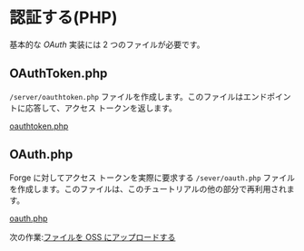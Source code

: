 # 認証する(PHP)

基本的な *OAuth* 実装には 2 つのファイルが必要です。

## OAuthToken.php

`/server/oauthtoken.php` ファイルを作成します。このファイルはエンドポイントに応答して、アクセス トークンを返します。 

[oauthtoken.php](_snippets/viewmodels/php/oauthtoken.php ':include :type=code php')

## OAuth.php

Forge に対してアクセス トークンを実際に要求する `/sever/oauth.php` ファイルを作成します。このファイルは、このチュートリアルの他の部分で再利用されます。

[oauth.php](_snippets/viewmodels/php/oauth.php ':include :type=code php')

次の作業:[ファイルを OSS にアップロードする](/ja-JP/datamanagement/oss/)